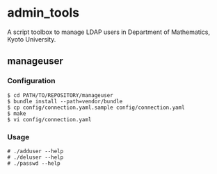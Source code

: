 admin_tools
===========

A script toolbox to manage LDAP users in Department of Mathematics, Kyoto University. 

manageuser
----------

### Configuration

```
$ cd PATH/TO/REPOSITORY/manageuser
$ bundle install --path=vendor/bundle
$ cp config/connection.yaml.sample config/connection.yaml
$ make
$ vi config/connection.yaml
```

### Usage

```
# ./adduser --help
# ./deluser --help
# ./passwd --help
```

